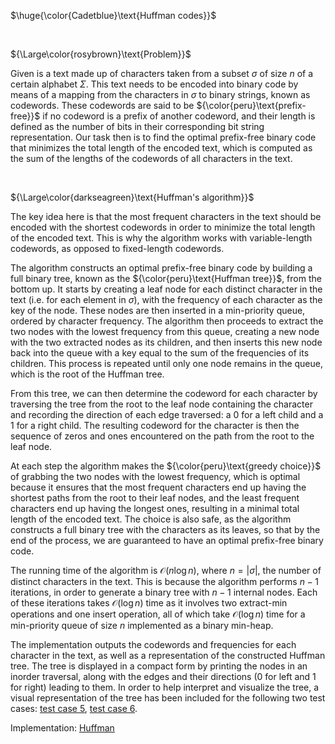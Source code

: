$\huge{\color{Cadetblue}\text{Huffman codes}}$  

<br />

${\Large\color{rosybrown}\text{Problem}}$

Given is a text made up of characters taken from a subset $\sigma$ of size $n$ of a certain alphabet $\Sigma$. This text needs to be encoded into binary code by means of a mapping from the characters in $\sigma$ to binary strings, known as codewords. These codewords are said to be ${\color{peru}\text{prefix-free}}$ if no codeword is a prefix of another codeword, and their length is defined as the number of bits in their corresponding bit string representation. Our task then is to find the optimal prefix-free binary code that minimizes the total length of the encoded text, which is computed as the sum of the lengths of the codewords of all characters in the text.

<br />

${\Large\color{darkseagreen}\text{Huffman's algorithm}}$

The key idea here is that the most frequent characters in the text should be encoded with the shortest codewords in order to minimize the total length of the encoded text. This is why the algorithm works with variable-length codewords, as opposed to fixed-length codewords.  

The algorithm constructs an optimal prefix-free binary code by building a full binary tree, known as the ${\color{peru}\text{Huffman tree}}$, from the bottom up. It starts by creating a leaf node for each distinct character in the text (i.e. for each element in $\sigma$), with the frequency of each character as the key of the node. These nodes are then inserted in a min-priority queue, ordered by character frequency. The algorithm then proceeds to extract the two nodes with the lowest frequency from this queue, creating a new node with the two extracted nodes as its children, and then inserts this new node back into the queue with a key equal to the sum of the frequencies of its children. This process is repeated until only one node remains in the queue, which is the root of the Huffman tree.

From this tree, we can then determine the codeword for each character by traversing the tree from the root to the leaf node containing the character and recording the direction of each edge traversed: a $0$ for a left child and a $1$ for a right child. The resulting codeword for the character is then the sequence of zeros and ones encountered on the path from the root to the leaf node.

At each step the algorithm makes the ${\color{peru}\text{greedy choice}}$ of grabbing the two nodes with the lowest frequency, which is optimal because it ensures that the most frequent characters end up having the shortest paths from the root to their leaf nodes, and the least frequent characters end up having the longest ones, resulting in a minimal total length of the encoded text. The choice is also safe, as the algorithm constructs a full binary tree with the characters as its leaves, so that by the end of the process, we are guaranteed to have an optimal prefix-free binary code.

The running time of the algorithm is $\mathcal{O}(n\log n)$, where $n = |\sigma|$, the number of distinct characters in the text. This is because the algorithm performs $n-1$ iterations, in order to generate a binary tree with $n-1$ internal nodes. Each of these iterations takes $\mathcal{O}(\log n)$ time as it involves two extract-min operations and one insert operation, all of which take $\mathcal{O}(\log n)$ time for a min-priority queue of size $n$ implemented as a binary min-heap.

The implementation outputs the codewords and frequencies for each character in the text, as well as a representation of the constructed Huffman tree. The tree is displayed in a compact form by printing the nodes in an inorder traversal, along with the edges and their directions ($0$ for left and $1$ for right) leading to them. In order to help interpret and visualize the tree, a visual representation of the tree has been included for the following two test cases: [test case 5](https://github.com/pl3onasm/CLRS/blob/main/algorithms/greedy/huffman/images/hfc-test5.png), [test case 6](https://github.com/pl3onasm/CLRS/blob/main/algorithms/greedy/huffman/images/hfc-test6.png).

Implementation: [Huffman](https://github.com/pl3onasm/AADS/tree/main/algorithms/greedy/huffman/huffman.c)
